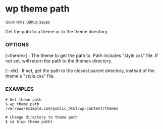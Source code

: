 # wp theme path

<small>Quick links: <a href="https://github.com/issues?q=is%3Aopen+label%3Acommand%3Atheme-path+sort%3Aupdated-desc+org%3Awp-cli">Github issues</a></small>

Get the path to a theme or to the theme directory.

### OPTIONS

[&lt;theme&gt;]
: The theme to get the path to. Path includes "style.css" file.
If not set, will return the path to the themes directory.

[\--dir]
: If set, get the path to the closest parent directory, instead of the
theme's "style.css" file.

### EXAMPLES

    # Get theme path
    $ wp theme path
    /var/www/example.com/public_html/wp-content/themes

    # Change directory to theme path
    $ cd $(wp theme path)


